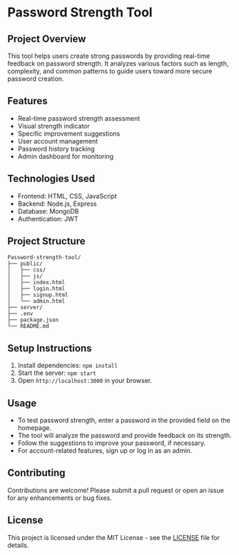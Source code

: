 # Password Strength Tool

## Project Overview
This tool helps users create strong passwords by providing real-time feedback on password strength. It analyzes various factors such as length, complexity, and common patterns to guide users toward more secure password creation.

## Features
- Real-time password strength assessment
- Visual strength indicator
- Specific improvement suggestions
- User account management
- Password history tracking
- Admin dashboard for monitoring

## Technologies Used
- Frontend: HTML, CSS, JavaScript
- Backend: Node.js, Express
- Database: MongoDB
- Authentication: JWT

## Project Structure
```
Password-strength-tool/
├── public/
│   ├── css/
│   ├── js/
│   ├── index.html
│   ├── login.html
│   ├── signup.html
│   └── admin.html
├── server/
├── .env
├── package.json
└── README.md
```

## Setup Instructions
1. Install dependencies: `npm install`
2. Start the server: `npm start`
3. Open `http://localhost:3000` in your browser.

## Usage
- To test password strength, enter a password in the provided field on the homepage.
- The tool will analyze the password and provide feedback on its strength.
- Follow the suggestions to improve your password, if necessary.
- For account-related features, sign up or log in as an admin.

## Contributing
Contributions are welcome! Please submit a pull request or open an issue for any enhancements or bug fixes.

## License
This project is licensed under the MIT License - see the [LICENSE](LICENSE) file for details.

